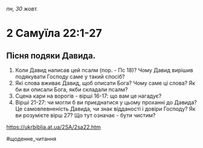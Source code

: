 
_пн, 30 жовт._

# 2 Самуїла 22:1-27

## Пісня подяки Давида.
1. Коли Давид написав цей псалм (пор. - Пс 18)? Чому Давид вирішив подякувати Господу саме у такий спосіб?
2. Які слова вживає Давид, щоб описати Бога? Чому саме ці слова? Як би ви описали Бога, якби складали псалм?
3. Сцена кари на ворогів - вірші 16-17: що вам це нагадує?
4. Вірші 21-27: чи могли б ви приєднатися у цьому проханні до Давида? Це самовпевненість Давида, чи знак відданості і довіри Господу? Як ви розумієте вірш 27? Що тут означає - бути чистим?

https://ukrbiblia.at.ua/2SA/2sa22.htm 

#щоденне_читання
